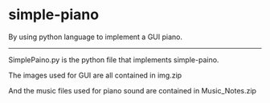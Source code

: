 # simple-piano
By using python language to implement a GUI piano.

---

SimplePaino.py is the python file that implements simple-paino.

The images used for GUI are all contained in img.zip

And the music files used for piano sound are contained in Music_Notes.zip
